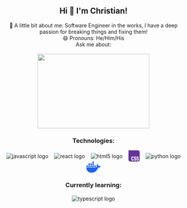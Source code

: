<div align="center">
  <h2>Hi 👋 I'm Christian!</h2>
  <span>💬 A little bit about me: Software Engineer in the works, I have a deep passion for breaking things and fixing them!</span> <br>
  <span>😄 Pronouns: He/Him/His</span> <br>
  <span>Ask me about: <br>
  <span>&nbsp;&nbsp;</span> <br>
  <img align="center" src="https://i.giphy.com/media/v1.Y2lkPTc5MGI3NjExaW5pOXM2bW1pc2RiZDNlcHNqZG9wNWYwMmc1Mmk3Mnk5dWljOXh2ZyZlcD12MV9pbnRlcm5hbF9naWZfYnlfaWQmY3Q9Zw/h408T6Y5GfmXBKW62l/giphy.gif" width="300" height="200"> <br>
</div>



<div align="center">
  <h3>Technologies:</h3>
  <span>&nbsp;&nbsp;</span>
  <img align="center" src="https://cdn.jsdelivr.net/gh/devicons/devicon/icons/javascript/javascript-original.svg" height="30" alt="javascript logo"  />
  <span>&nbsp;&nbsp;</span>
  <img align="center" src="https://cdn.jsdelivr.net/gh/devicons/devicon/icons/react/react-original.svg" height="30" alt="react logo"  />
  <span>&nbsp;&nbsp;</span>
  <img align="center" src="https://cdn.jsdelivr.net/gh/devicons/devicon/icons/html5/html5-original.svg" height="30" alt="html5 logo"  />
  <span>&nbsp;&nbsp;</span>
  <img align="center" src="https://github.com/CSS-Next/logo.css/blob/main/css.svg" height="30" alt="css3 logo"  />
  <span>&nbsp;&nbsp;</span>
  <img align="center" src="https://cdn.jsdelivr.net/gh/devicons/devicon/icons/python/python-original.svg" height="30" alt="python logo"  />
  <span>&nbsp;&nbsp;</span>
  <img align="center" src="./assets/docker-mark-blue.png" height="30" alt="docker logo"  />
</div>

<div align="center">
  <h3>Currently learning:</h3>
  <img align="center" src="https://cdn.jsdelivr.net/gh/devicons/devicon/icons/typescript/typescript-original.svg" height="30" alt="typescript logo"  />
<!--   <span>&nbsp;&nbsp;</span>
  <img align="center" src="https://cdn.jsdelivr.net/gh/devicons/devicon/icons/typescript/typescript-original.svg" height="30" alt="typescript logo"  /> -->
</div>
<!--
- 👯 I’m looking to collaborate on ...
- 🤔 I’m looking for help with ...
-  Ask me about ...
- 📫 How to reach me: ...
- 😄 Pronouns: ...
- ⚡ Fun fact: ...

